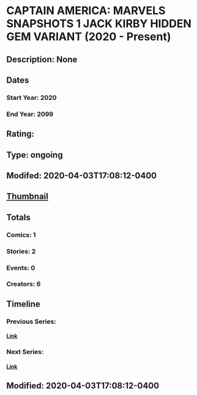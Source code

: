 # CAPTAIN AMERICA: MARVELS SNAPSHOTS 1 JACK KIRBY HIDDEN GEM VARIANT (2020 - Present)
## Description: None
## Dates
### Start Year: 2020
### End Year: 2099
## Rating: 
## Type: ongoing
## Modifed: 2020-04-03T17:08:12-0400
## [Thumbnail](http://i.annihil.us/u/prod/marvel/i/mg/b/40/image_not_available.jpg)
## Totals
### Comics: 1
### Stories: 2
### Events: 0
### Creators: 6
## Timeline
### Previous Series: 
#### [Link]()
### Next Series: 
#### [Link]()
## Modified: 2020-04-03T17:08:12-0400